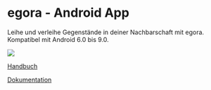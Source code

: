 # egora - Android App
Leihe und verleihe Gegenstände in deiner Nachbarschaft mit egora.
Kompatibel mit Android 6.0 bis 9.0.

![](https://github.com/NanaMuffin/egora/blob/master/logo.png)

[Handbuch](https://github.com/NanaMuffin/egora/blob/master/egora_Handbuch.pdf)

[Dokumentation](https://github.com/NanaMuffin/egora/blob/master/egora_Dokumentation.pdf)
